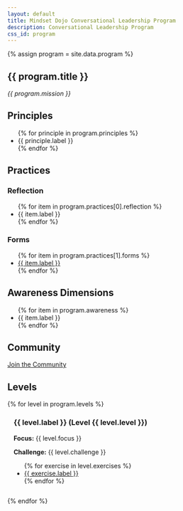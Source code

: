 ```yaml
---
layout: default
title: Mindset Dojo Conversational Leadership Program
description: Conversational Leadership Program
css_id: program
---
```

{% assign program = site.data.program %}

<section>
  <h1>{{ program.title }}</h1>
  <p><em>{{ program.mission }}</em></p>
</section>

<section>
  <h2>Principles</h2>
  <ul>
    {% for principle in program.principles %}
      <li>{{ principle.label }}</li>
    {% endfor %}
  </ul>
</section>

<section>
  <h2>Practices</h2>
  <h3>Reflection</h3>
  <ul>
    {% for item in program.practices[0].reflection %}
      <li>{{ item.label }}</li>
    {% endfor %}
  </ul>

  <h3>Forms</h3>
  <ul>
    {% for item in program.practices[1].forms %}
      <li><a href="{{ item.url }}" target="_blank">{{ item.label }}</a></li>
    {% endfor %}
  </ul>
</section>

<section>
  <h2>Awareness Dimensions</h2>
  <ul>
    {% for item in program.awareness %}
      <li>{{ item.label }}</li>
    {% endfor %}
  </ul>
</section>

<section>
  <h2>Community</h2>
  <p><a href="{{ program.community[0].url }}" target="_blank">Join the Community</a></p>
</section>

<section>
  <h2>Levels</h2>
  {% for level in program.levels %}
    <div style="border-left: 5px solid {{ level.color }}; padding-left: 1em; margin-bottom: 2em;">
      <h3>{{ level.label }} (Level {{ level.level }})</h3>
      <p><strong>Focus:</strong> {{ level.focus }}</p>
      <p><strong>Challenge:</strong> {{ level.challenge }}</p>
      <ul>
        {% for exercise in level.exercises %}
          <li><a href="{{ exercise.url }}" target="_blank">{{ exercise.label }}</a></li>
        {% endfor %}
      </ul>
    </div>
  {% endfor %}
</section>

